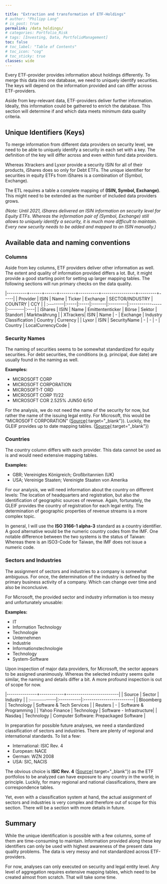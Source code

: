 ```yaml
---

title: "Extraction and transformation of ETF-Holdings"
# author: "Philipp Lang"
# is_post: true
permalink: /data_holdings/
# categories: Portfolio_Risk
# tags: [Investing, Data, PortfolioManagement]
toc: false
# toc_label: "Table of Contents"
# toc_icon: "cog"
# toc_sticky: true
classes: wide
---
```


Every ETF-provider provides information about holdings differently. To merge this data into one database, we need to uniquely identify securities. The keys will depend on the information provided and can differ across ETF-providers.

Aside from key-relevant data, ETF-providers deliver further information. Ideally, this information could be gathered to enrich the database. This section will determine if and which data meets minimum data quality criteria.


## Unique Identifiers (Keys)

To merge information from different data providers on security level, we need to be able to uniquely identify a security in each set with a key. The definition of the key will differ across and even within fund data providers.

Whereas Xtrackers and Lyxor provide a security ISIN for all of their products, iShares does so only for Debt ETFs. The unique identifier for securities in equity ETFs from iShares is a combination of (Symbol, Exchange).

The ETL requires a table a complete mapping of **(ISIN, Symbol, Exchange)**. This might need to be extended as the number of included data providers grows.

*(Note: Until 2021, iShares delivered an ISIN information on security level for Equity ETFs. Whereas the information pair of (Symbol, Exchange) still allows to uniquely identify a security, it is much more difficult to maintain. Every new security needs to be added and mapped to an ISIN manually.)*


## Available data and naming conventions

### Columns

Aside from key columns, ETF providers deliver other information as well. The extent and quality of information provided differs a lot. But, it might provide a good starting point for setting up larger mapping tables. The following sections will run primary checks on the data quality.


|----------+------+------+--------+----------+-----------------+---------+-----|
| Provider | ISIN | Name | Ticker | Exchange | SECTOR/INDUSTRY | COUNTRY | CCY |
| :--------|:-----|:-----|:-------|:---------|:----------------|:--------|:----|
| iShares  | ISIN | Name | Emittententicker  | Börse | Sektor  | Standort | Marktwährung |
| XTrackers| ISIN |	Name |	-	  | Exchange | Industry Classification | Country | Currency |
| Lyxor    | ISIN | SecurityName | - |	- 	 | -               | Country | LocalCurrencyCode |


### Security Names

The naming of securities seems to be somewhat standardized for equity securities. For debt securities, the conditions (e.g. principal, due date) are usually found in the naming as well. 

**Examples:**
* MICROSOFT CORP
* MICROSOFT CORPORATION
* MICROSOFT-T ORD
* MICROSOFT CORP 11/22
* MICROSOFT COR 2.525% JUN50 6/50

For the analysis, we do not need the name of the security for now, but rather the name of the issuing legal entity. For Microsoft, this would be "MICROSOFT CORPORATION" ([Source](https://search.gleif.org/#/record/INR2EJN1ERAN0W5ZP974){:target="_blank"}). Luckily, the GLEIF provides up to date mapping tables. ([Source](https://www.gleif.org/en/lei-data/gleif-concatenated-file/download-the-concatenated-file){:target="_blank"})


### Countries

The country column differs with each provider. This data cannot be used as is and would need extensive mapping tables.

**Examples:**
* GBR; Vereinigtes Königreich; Großbritannien (UK)
* USA; Vereinige Staaten; Vereinigte Staaten von Amerika

For our analysis, we will need information about the country on different levels: The location of headquarters and registration, but also the identification of geographic sources of revenue. Again, fortunately, the GLEIF provides the country of registration for each legal entity. The determination of geographic properties of revenue streams is a more complex topic.

In general, I will use the **ISO 3166-1 alpha-3** standard as a country identifier. A good alternative would be the numeric country codes from the IMF. One notable difference between the two systems is the status of Taiwan: Whereas there is an ISO3-Code for Taiwan, the IMF does not issue a numeric code.


### Sectors and Industries 

The assignment of sectors and industries to a company is somewhat ambiguous. For once, the determination of the industry is defined by the primary business activity of a company. Which can change over time and also be inconclusive.

For Microsoft, the provided sector and industry information is too messy and unfortunately unusable:

**Examples:**
* IT
* Information Technology
* Technologie
* Unternehmen
* Industrie
* Informationstechnologie
* Technology
* System-Software

Upon inspection of major data providers, for Microsoft, the sector appears to be assigned unanimously. Whereas the selected industry seems quite similar, the naming and details differ a bit. A more profound inspection is out of scope for now.


|---------------+------------+--------------------------|
| Source        | Sector     | Industry                 |
| :-------------|:-----------|:-------------------------|
| Bloomberg	    | Technology | Software & Tech Services |
| Reuters	    | - 	     | Software & Programming   |
| Yahoo Finance	| Technology | Software - Infrastructure|
| Nasdaq        | Technology | Computer Software: Prepackaged Software |

In preparation for possible future analyses, we need a standardized classification of sectors and industries. There are plenty of regional and international standards. To list a few:
* International: ISIC Rev. 4 
* European: NACE
* German: WZN 2008
* USA: SIC, NACIS

The obvious choice is **ISIC Rev. 4** ([Source](https://unstats.un.org/unsd/classifications/Econ/isic){:target="_blank"}) as the ETF portfolios to be analyzed can have exposure to any country in the world; in principle. Luckily, for many regional and national classifications, there are correspondence tables.

Yet, even with a classification system at hand, the actual assignment of sectors and industries is very complex and therefore out of scope for this section. There will be a section with more details in future.


## Summary

While the unique identification is possible with a few columns, some of them are time-consuming to maintain. Information provided along these key identifiers can only be used with highest awareness of the present data quality problems. The data is very messy and not standardized across ETF-providers.

For now, analyses can only executed on security and legal entity level. Any level of aggregation requires extensive mapping tables, which need to be created almost from scratch. That will take some time.
